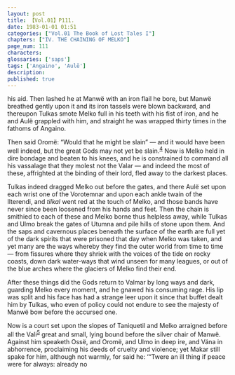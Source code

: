 ```yaml
---
layout: post
title: 【Vol.01】P111.
date: 1983-01-01 01:51
categories: ["Vol.01 The Book of Lost Tales I"]
chapters: ["IV. THE CHAINING OF MELKO"]
page_num: 111
characters: 
glossaries: ['saps']
tags: ['Angaino', 'Aulë']
description: 
published: true
---
```


<p style="text-indent: 0;">
his aid. Then lashed he at Manwë with an iron flail he bore, but Manwë breathed gently upon it and its iron tassels were blown backward, and thereupon Tulkas smote Melko full in his teeth with his fist of iron, and he and Aulë grappled with him, and straight he was wrapped thirty times in the fathoms of Angaino.
</p>

Then said Oromë: “Would that he might be slain” — and it would have been well indeed, but the great Gods may not yet be slain.<SUP>[4]({{site.baseurl}}/vol01-p115)</SUP> Now is Melko held in dire bondage and beaten to his knees, and he is constrained to command all his vassalage that they molest not the Valar — and indeed the most of these, affrighted at the binding of their lord, fled away to the darkest places.

Tulkas indeed dragged Melko out before the gates, and there Aulë set upon each wrist one of the Vorotemnar and upon each ankle twain of the Ilterendi, and <I>tilkal</I> went red at the touch of Melko, and those bands have never since been loosened from his hands and feet. Then the chain is smithied to each of these and Melko borne thus helpless away, while Tulkas and Ulmo break the gates of Utumna and pile hills of stone upon them. And the saps and cavernous places beneath the surface of the earth are full yet of the dark spirits that were prisoned that day when Melko was taken, and yet many are the ways whereby they find the outer world from time to time — from fissures where they shriek with the voices of the tide on rocky coasts, down dark water-ways that wind unseen for many leagues, or out of the blue arches where the glaciers of Melko find their end.

After these things did the Gods return to Valmar by long ways and dark, guarding Melko every moment, and he gnawed his consuming rage. His lip was split and his face has had a strange leer upon it since that buffet dealt him by Tulkas, who even of policy could not endure to see the majesty of Manwë bow before the accursed one.

Now is a court set upon the slopes of Taniquetil and Melko arraigned before all the Vali<SUP>[5]({{site.baseurl}}/vol01-p115)</SUP> great and small, lying bound before the silver chair of Manwë. Against him speaketh Ossë, and Oromë, and Ulmo in deep ire, and Vána in abhorrence, proclaiming his deeds of cruelty and violence; yet Makar still spake for him, although not warmly, for said he: ‘“Twere an ill thing if peace were for always: already no

